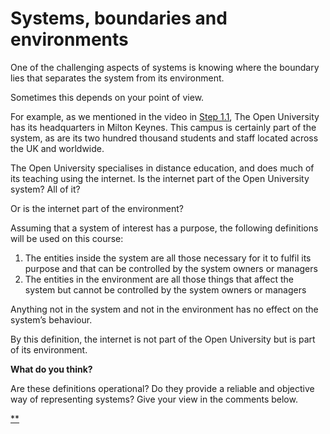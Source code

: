 # Systems, boundaries and environments

One of the challenging aspects of systems is knowing where the boundary lies that separates the system from its environment.

Sometimes this depends on your point of view.

For example, as we mentioned in the video in [Step 1.1](https://www.futurelearn.com/courses/systems-thinking-complexity/3/steps/207333), The Open University has its headquarters in Milton Keynes. This campus is certainly part of the system, as are its two hundred thousand students and staff located across the UK and worldwide.

The Open University specialises in distance education, and does much of its teaching using the internet. Is the internet part of the Open University system? All of it?

Or is the internet part of the environment?

Assuming that a system of interest has a purpose, the following definitions will be used on this course:

1. The entities inside the system are all those necessary for it to fulfil its purpose and that can be controlled by the system owners or managers
2. The entities in the environment are all those things that affect the system but cannot be controlled by the system owners or managers

Anything not in the system and not in the environment has no effect on the system’s behaviour.

By this definition, the internet is not part of the Open University but is part of its environment.

**What do you think?**

Are these definitions operational? Do they provide a reliable and objective way of representing systems? Give your view in the comments below.

[**](https://www.futurelearn.com/courses/systems-thinking-complexity/3/steps/207335#fl-comments)
